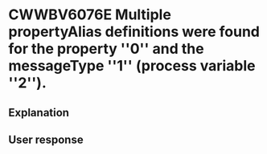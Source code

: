 # CWWBV6076E Multiple propertyAlias definitions were found for the property ''0'' and the messageType ''1'' (process variable ''2'').

## Explanation

## User response